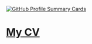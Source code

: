 
[![GitHub Profile Summary Cards](https://github-profile-summary-cards.vercel.app/api/cards/profile-details?username=Anabol1ks&theme=github_dark&hide_border=true&bg_color=171B26)](https://github.com/vn7n24fzkq/github-profile-summary-cards)

# [My CV](CV_Grigor.pdf)
